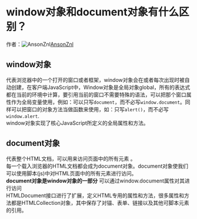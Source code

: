 # window对象和document对象有什么区别？

作者：![AnsonZnl](https://avatars.githubusercontent.com/u/29278068?s=80&u=d0989f3ba8a133fbfef695a84b63c07a08d0d841&v=4)[AnsonZnl](https://github/AnsonZnl)

## window对象

代表浏览器中的一个打开的窗口或者框架，window对象会在或者每次出现时被自动创建，在客户端JavaScript中，Window对象是全局对象global，所有的表达式都在当前的环境中计算，要引用当前的窗口不需要特殊的语法，可以把那个窗口属性作为全局变量使用，例如：可以只写`document`，而不必写`window.document`。同样可以把窗口的对象方法当做函数来使用，如：只写`alert()`，而不必写`window.alert`.  
window对象实现了核心JavaScript所定义的全局属性和方法。

## document对象

代表整个HTML文档，可以用来访问页面中的所有元素 。  
每一个载入浏览器的HTML文档都会成为document对象。document对象使我们可以使用脚本(js)中对HTML页面中的所有元素进行访问。  
**document对象是window对象的一部分** 可以通过window.document属性对其进行访问  
HTMLDocument接口进行了扩展，定义HTML专用的属性和方法，很多属性和方法都是HTMLCollection对象，其中保存了对锚、表单、链接以及其他可脚本元素的引用。
